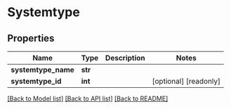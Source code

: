 # Systemtype

## Properties
Name | Type | Description | Notes
------------ | ------------- | ------------- | -------------
**systemtype_name** | **str** |  | 
**systemtype_id** | **int** |  | [optional] [readonly] 

[[Back to Model list]](../README.md#documentation-for-models) [[Back to API list]](../README.md#documentation-for-api-endpoints) [[Back to README]](../README.md)


